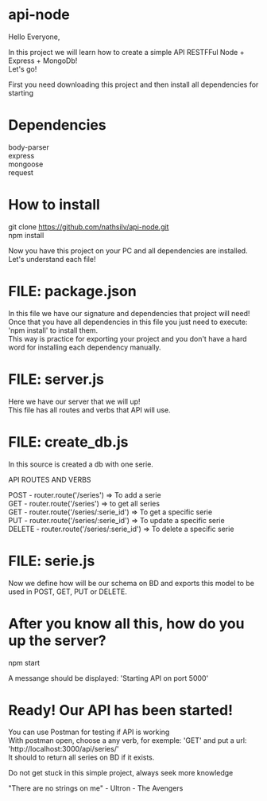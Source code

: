 # api-node

Hello Everyone,

In this project we will learn how to create a simple API RESTFFul Node + Express + MongoDb!<br>
Let's go!

First you need downloading this project and then install all dependencies for starting

# Dependencies

body-parser<br>
express<br>
mongoose<br>
request<br>

# How to install

git clone https://github.com/nathsilv/api-node.git <br>
npm install

Now you have this project on your PC and all dependencies are installed. <br>
Let's understand  each file!

# FILE: package.json

In this file we have our signature and dependencies that project will need!<br>
Once that you have all dependencies in this file you just need to execute: 'npm install' to install them.<br>
This way is practice for exporting your project and you don't have a hard word for installing each dependency manually.

# FILE: server.js

Here we have our server that we will up!<br>
This file has all routes and verbs that API will use.<br>

# FILE: create_db.js

In this source is created a db with one serie.

API ROUTES AND VERBS<br>

POST   - router.route('/series')           => To add a serie <br>
GET    - router.route('/series')           => to get all series <br>
GET    - router.route('/series/:serie_id') => To get a specific serie <br>
PUT    - router.route('/series/:serie_id') => To update a specific serie <br>
DELETE - router.route('/series/:serie_id') => To delete a specific serie <br>

# FILE: serie.js

Now we define how will be our schema on BD and exports this model to be used in POST, GET, PUT or DELETE.

# After you know all this, how do you up the server?

npm start<br>

A messange should be displayed: 'Starting API on port 5000'

# Ready! Our API has been started!

You can use Postman for testing if API is working<br>
With postman open, choose a any verb, for exemple: 'GET' and put a url: 'http://localhost:3000/api/series/'<br>
It should to return all series on BD if it exists.

Do not get stuck in this simple project, always seek more knowledge <br>

"There are no strings on me" - Ultron - The Avengers
